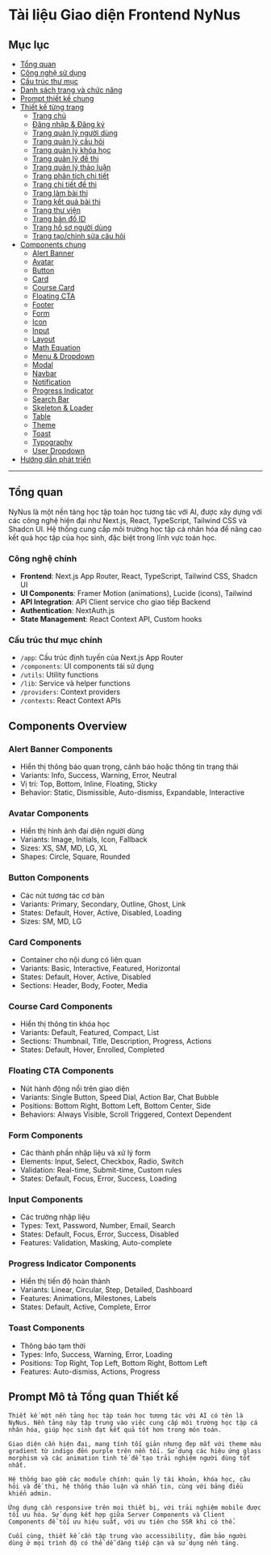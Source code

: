 # Tài liệu Giao diện Frontend NyNus

## Mục lục

- [Tổng quan](#tổng-quan)
- [Công nghệ sử dụng](#công-nghệ-sử-dụng)
- [Cấu trúc thư mục](#cấu-trúc-thư-mục)
- [Danh sách trang và chức năng](#danh-sách-trang-và-chức-năng)
- [Prompt thiết kế chung](#prompt-thiết-kế-chung)
- [Thiết kế từng trang](./pages/README.md)
  - [Trang chủ](./pages/home.md)
  - [Đăng nhập & Đăng ký](./pages/auth.md)
  - [Trang quản lý người dùng](./pages/admin-users.md)
  - [Trang quản lý câu hỏi](./pages/admin-questions.md)
  - [Trang quản lý khóa học](./pages/admin-courses.md)
  - [Trang quản lý đề thi](./pages/admin-exams.md)
  - [Trang quản lý thảo luận](./pages/admin-discussions.md)
  - [Trang phân tích chi tiết](./pages/analytics.md)
  - [Trang chi tiết đề thi](./pages/exam-detail.md)
  - [Trang làm bài thi](./pages/exam-taking.md)
  - [Trang kết quả bài thi](./pages/exam-results.md)
  - [Trang thư viện](./pages/library.md)
  - [Trang bản đồ ID](./pages/map-id.md)
  - [Trang hồ sơ người dùng](./pages/user-profile.md)
  - [Trang tạo/chỉnh sửa câu hỏi](./pages/question-edit.md)
- [Components chung](./components/README.md)
  - [Alert Banner](./components/alert-banner.md)
  - [Avatar](./components/avatar.md)
  - [Button](./components/button.md)
  - [Card](./components/card.md)
  - [Course Card](./components/course-card.md)
  - [Floating CTA](./components/floating-cta.md)
  - [Footer](./components/footer.md)
  - [Form](./components/form.md)
  - [Icon](./components/icon.md)
  - [Input](./components/input.md)
  - [Layout](./components/layout.md)
  - [Math Equation](./components/math-equation.md)
  - [Menu & Dropdown](./components/menu-dropdown.md)
  - [Modal](./components/modal.md)
  - [Navbar](./components/navbar.md)
  - [Notification](./components/notification.md)
  - [Progress Indicator](./components/progress-indicator.md)
  - [Search Bar](./components/search-bar.md)
  - [Skeleton & Loader](./components/skeleton-loader.md)
  - [Table](./components/table.md)
  - [Theme](./components/theme.md)
  - [Toast](./components/toast.md)
  - [Typography](./components/typography.md)
  - [User Dropdown](./components/user-dropdown.md)
- [Hướng dẫn phát triển](./guidelines/README.md)

---

## Tổng quan

NyNus là một nền tảng học tập toán học tương tác với AI, được xây dựng với các công nghệ hiện đại như Next.js, React, TypeScript, Tailwind CSS và Shadcn UI. Hệ thống cung cấp môi trường học tập cá nhân hóa để nâng cao kết quả học tập của học sinh, đặc biệt trong lĩnh vực toán học.

### Công nghệ chính

- **Frontend**: Next.js App Router, React, TypeScript, Tailwind CSS, Shadcn UI
- **UI Components**: Framer Motion (animations), Lucide (icons), Tailwind
- **API Integration**: API Client service cho giao tiếp Backend
- **Authentication**: NextAuth.js
- **State Management**: React Context API, Custom hooks

### Cấu trúc thư mục chính

- `/app`: Cấu trúc định tuyến của Next.js App Router
- `/components`: UI components tái sử dụng
- `/utils`: Utility functions
- `/lib`: Service và helper functions
- `/providers`: Context providers
- `/contexts`: React Context APIs

## Components Overview

### Alert Banner Components

- Hiển thị thông báo quan trọng, cảnh báo hoặc thông tin trạng thái
- Variants: Info, Success, Warning, Error, Neutral
- Vị trí: Top, Bottom, Inline, Floating, Sticky
- Behavior: Static, Dismissible, Auto-dismiss, Expandable, Interactive

### Avatar Components

- Hiển thị hình ảnh đại diện người dùng
- Variants: Image, Initials, Icon, Fallback
- Sizes: XS, SM, MD, LG, XL
- Shapes: Circle, Square, Rounded

### Button Components

- Các nút tương tác cơ bản
- Variants: Primary, Secondary, Outline, Ghost, Link
- States: Default, Hover, Active, Disabled, Loading
- Sizes: SM, MD, LG

### Card Components

- Container cho nội dung có liên quan
- Variants: Basic, Interactive, Featured, Horizontal
- States: Default, Hover, Active, Disabled
- Sections: Header, Body, Footer, Media

### Course Card Components

- Hiển thị thông tin khóa học
- Variants: Default, Featured, Compact, List
- Sections: Thumbnail, Title, Description, Progress, Actions
- States: Default, Hover, Enrolled, Completed

### Floating CTA Components

- Nút hành động nổi trên giao diện
- Variants: Single Button, Speed Dial, Action Bar, Chat Bubble
- Positions: Bottom Right, Bottom Left, Bottom Center, Side
- Behaviors: Always Visible, Scroll Triggered, Context Dependent

### Form Components

- Các thành phần nhập liệu và xử lý form
- Elements: Input, Select, Checkbox, Radio, Switch
- Validation: Real-time, Submit-time, Custom rules
- States: Default, Focus, Error, Success, Loading

### Input Components

- Các trường nhập liệu
- Types: Text, Password, Number, Email, Search
- States: Default, Focus, Error, Success, Disabled
- Features: Validation, Masking, Auto-complete

### Progress Indicator Components

- Hiển thị tiến độ hoàn thành
- Variants: Linear, Circular, Step, Detailed, Dashboard
- Features: Animations, Milestones, Labels
- States: Default, Active, Complete, Error

### Toast Components

- Thông báo tạm thời
- Types: Info, Success, Warning, Error, Loading
- Positions: Top Right, Top Left, Bottom Right, Bottom Left
- Features: Auto-dismiss, Actions, Progress

## Prompt Mô tả Tổng quan Thiết kế

```
Thiết kế một nền tảng học tập toán học tương tác với AI có tên là NyNus. Nền tảng này tập trung vào việc cung cấp môi trường học tập cá nhân hóa, giúp học sinh đạt kết quả tốt hơn trong môn toán.

Giao diện cần hiện đại, mang tính tối giản nhưng đẹp mắt với theme màu gradient từ indigo đến purple trên nền tối. Sử dụng các hiệu ứng glass morphism và các animation tinh tế để tạo trải nghiệm người dùng tốt nhất.

Hệ thống bao gồm các module chính: quản lý tài khoản, khóa học, câu hỏi và đề thi, hệ thống thảo luận và nhắn tin, cùng với bảng điều khiển admin.

Ứng dụng cần responsive trên mọi thiết bị, với trải nghiệm mobile được tối ưu hóa. Sử dụng kết hợp giữa Server Components và Client Components để tối ưu hiệu suất, với ưu tiên cho SSR khi có thể.

Cuối cùng, thiết kế cần tập trung vào accessibility, đảm bảo người dùng ở mọi trình độ có thể dễ dàng tiếp cận và sử dụng nền tảng.
```

